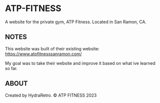 # ATP-FITNESS

A website for the private gym, ATP Fitness. Located in San Ramon, CA.

## NOTES
This website was built of their existing website: https://www.atpfitnesssanramon.com/

My goal was to take their website and improve it based on what ive learned so far.


## ABOUT
Created by HydraRetro. 	© ATP FITNESS 2023
